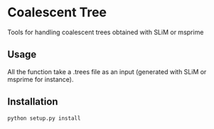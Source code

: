 # Coalescent Tree

Tools for handling coalescent trees obtained with SLiM or msprime

## Usage

All the function take a .trees file as an input (generated with SLiM or msprime for instance).

## Installation

```python setup.py install```
